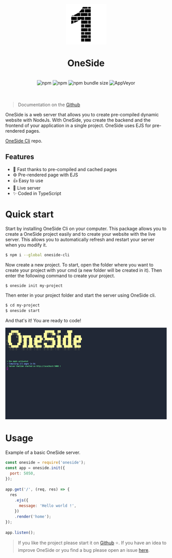 <div align="center" style="margin-bottom: 20px">
    <a href="https://www.npmjs.com/package/oneside">
        <img src="img/logo.png" alt="Logo" width="125">
    </a>
    <h1>OneSide</h1>
    <br>
    <img alt="npm" src="https://img.shields.io/npm/v/oneside">
    <img alt="npm" src="https://img.shields.io/npm/dt/oneside">
    <img alt="npm bundle size" src="https://img.shields.io/bundlephobia/min/oneside">
    <img alt="AppVeyor" src="https://ci.appveyor.com/api/projects/status/iy89vgvvyn1ka6g5?svg=true">
</div>

<br>

> Documentation on the [Github](https://github.com/Marius-brt/oneside-js/wiki)

OneSide is a web server that allows you to create pre-compiled dynamic website with NodeJs. With OneSide, you create the backend and the frontend of your application in a single project. OneSide uses EJS for pre-rendered pages.

[OneSide Cli](https://github.com/Marius-brt/OneSide-Cli) repo.

## Features

- 📨 Fast thanks to pre-compiled and cached pages
- ⚙️ Pre-rendered page with EJS
- 👍 Easy to use
- 🔁 Live server
- ✨ Coded in TypeScript

# Quick start

Start by installing OneSide Cli on your computer. This package allows you to create a OneSide project easily and to create your website with the live server. This allows you to automatically refresh and restart your server when you modify it.

```bash
$ npm i --global oneside-cli
```

Now create a new project. To start, open the folder where you want to create your project with your cmd (a new folder will be created in it). Then enter the following command to create your project.

```bash
$ oneside init my-project
```

Then enter in your project folder and start the server using OneSide cli.

```bash
$ cd my-project
$ oneside start
```

And that's it! You are ready to code!

![cli](img/cli.png)

# Usage

Example of a basic OneSide server.

```js
const oneside = require('oneside');
const app = oneside.init({
  port: 5050,
});

app.get('/', (req, res) => {
  res
    .ejs({
      message: 'Hello world !',
    })
    .render('home');
});

app.listen();
```

> If you like the project please start it on [Github](https://github.com/Marius-brt/oneside-js) ⭐. If you have an idea to improve OneSide or you find a bug please open an issue [here](https://github.com/Marius-brt/oneside-js/issues).
